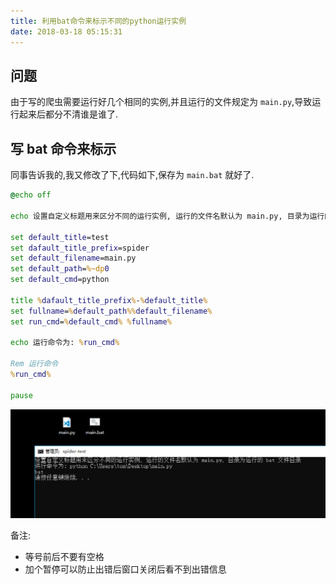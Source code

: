 ```yaml
---
title: 利用bat命令来标示不同的python运行实例
date: 2018-03-18 05:15:31
---
```


## 问题
由于写的爬虫需要运行好几个相同的实例,并且运行的文件规定为 `main.py`,导致运行起来后都分不清谁是谁了.

## 写 bat 命令来标示
同事告诉我的,我又修改了下,代码如下,保存为 `main.bat` 就好了.
```bat
@echo off

echo 设置自定义标题用来区分不同的运行实例, 运行的文件名默认为 main.py, 目录为运行的 bat 文件目录

set default_title=test
set dafault_title_prefix=spider
set default_filename=main.py
set default_path=%~dp0
set default_cmd=python

title %dafault_title_prefix%-%default_title%
set fullname=%default_path%%default_filename%
set run_cmd=%default_cmd% %fullname%

echo 运行命令为: %run_cmd%

Rem 运行命令
%run_cmd%

pause
```
![main.bat](/assert/2018-03-18.png)


备注:    
- 等号前后不要有空格
- 加个暂停可以防止出错后窗口关闭后看不到出错信息